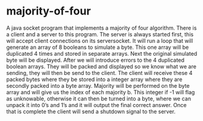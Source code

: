 # majority-of-four
A java socket program that implements a majority of four algorithm. There is a client and a server to this program. The server is always started first, this will accept client connections on its serversocket. It will run a loop that will generate an array of 8 booleans to simulate a byte. This one array will be duplicated 4 times and stored in separate arrays. Next the original simulated byte will be displayed. After we will introduce errors to the 4 duplicated boolean arrays. They will be packed and displayed so we know what we are sending, they will then be send to the client.
The client will receive these 4 packed bytes where they be stored into a integer array where they are secondly packed into a byte array. Majority will be performed on the byte array and will give us the index of each majority b. This integer if -1 will flag as unknowable, otherwise it can then be turned into a byte, where we can unpack it into 0’s and 1’s and it will output the final correct answer. Once that is complete the client will send a shutdown signal to the server.
